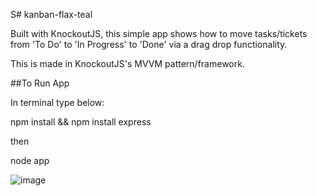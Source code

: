 S# kanban-flax-teal

Built with KnockoutJS, this simple app shows how to move tasks/tickets from 'To Do' to 'In Progress' to 'Done' via a drag drop functionality.

This is made in KnockoutJS's MVVM pattern/framework.

##To Run App

In terminal type below:

npm install && npm install express

then 

node app

![image](https://github.com/rorymclaughlin432/kanban-flax-teal/assets/66029116/b6510c02-03f6-4157-906d-21580b574438)

